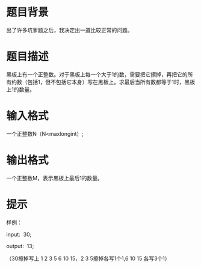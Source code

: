 # 

 
 # 题目背景 
<p>出了许多坑爹题之后，我决定出一道比较正常的问题。</p> 

 
 # 题目描述 
<p>黑板上有一个正整数。对于黑板上每一个大于1的数，需要把它擦掉，再把它的所有约数（包括1，但不包括它本身）写在黑板上。求最后当所有数都等于1时，黑板上1的数量。</p> 

 
 # 输入格式 
<p>一个正整数N（N&lt;maxlongint）;</p> 

 
 # 输出格式 
<p>一个正整数M，表示黑板上最后1的数量。</p> 

 
 # 提示 
<p>样例：</p>

<p>input:&nbsp;&nbsp;30;</p>

<p>output:&nbsp;&nbsp;13;</p>

<p>（30擦掉写上&nbsp;1&nbsp;<span style="line-height: 1.6em;">2&nbsp;3&nbsp;5&nbsp;6&nbsp;10&nbsp;15，2&nbsp;3&nbsp;5擦掉各写1个1,6&nbsp;10&nbsp;15&nbsp;各写3个1</span><span style="line-height: 1.6em;">）</span></p> 
